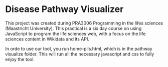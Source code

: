 # Disease Pathway Visualizer 

This project was created during PRA3006 Programming in the lifes sciences (Maastricht University). This practical is a six day course on using JavaScript to program the life sciences web, with a focus on the life sciences content in Wikidata and its API.

In orde to use our tool, you run home-pils.html, which is in the pathway visualize folder. This will run all the necessary javascript and css to fully enjoy the tool. 
